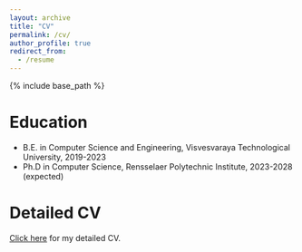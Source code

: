 ```yaml
---
layout: archive
title: "CV"
permalink: /cv/
author_profile: true
redirect_from:
  - /resume
---
```


{% include base_path %}

Education
======
* B.E. in Computer Science and Engineering, Visvesvaraya Technological University, 2019-2023
* Ph.D in Computer Science, Rensselaer Polytechnic Institute, 2023-2028 (expected)

  
Detailed CV
======
[Click here](/files/CV_website_Ankit.pdf) for my detailed CV.
